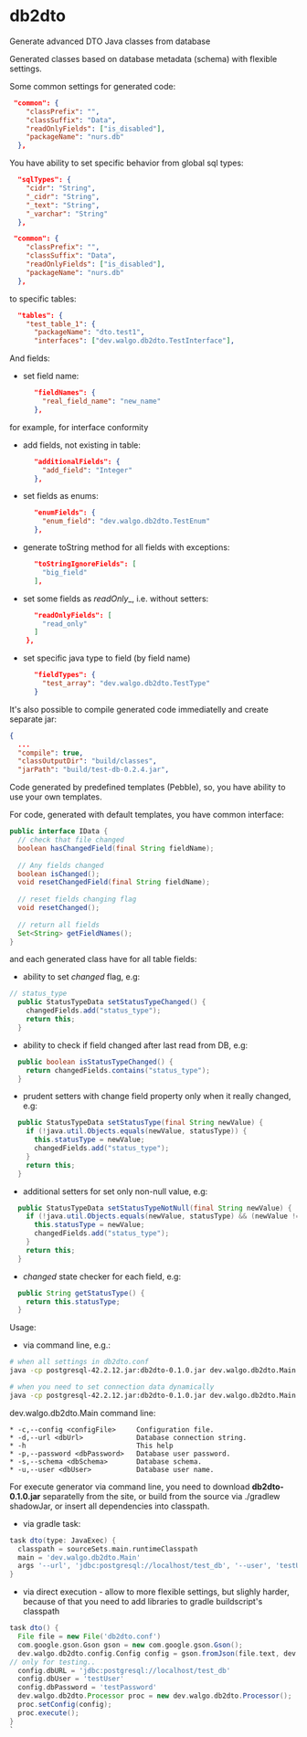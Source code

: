 # db2dto

Generate advanced DTO Java classes from database

Generated classes based on database metadata (schema) with flexible settings.

Some common settings for generated code:

```json
 "common": {
    "classPrefix": "",
    "classSuffix": "Data",
    "readOnlyFields": ["is_disabled"],
    "packageName": "nurs.db"
  },
```


You have ability to set specific behavior from global sql types:

```json
  "sqlTypes": {
    "cidr": "String",
    "_cidr": "String",
    "_text": "String",
    "_varchar": "String"
  },
```


```json
 "common": {
    "classPrefix": "",
    "classSuffix": "Data",
    "readOnlyFields": ["is_disabled"],
    "packageName": "nurs.db"
  },
```

to specific tables:

```json
  "tables": {
    "test_table_1": {
      "packageName": "dto.test1",
      "interfaces": ["dev.walgo.db2dto.TestInterface"],
```

And fields:

  * set field name:

```json
      "fieldNames": {
        "real_field_name": "new_name"
      },
```
for example, for interface conformity


  * add fields, not existing in table:

```json
      "additionalFields": {
        "add_field": "Integer"
      },
```


  * set fields as enums:

```json
      "enumFields": {
        "enum_field": "dev.walgo.db2dto.TestEnum"
      },
```

  * generate toString method for all fields with exceptions:

```json
      "toStringIgnoreFields": [
        "big_field"
      ],
```


  * set some fields as _readOnly__, i.e. without setters:

```json
      "readOnlyFields": [
        "read_only"
      ]
    },
```

  * set specific java type to field (by field name)

```json
      "fieldTypes": {
        "test_array": "dev.walgo.db2dto.TestType"
      }
```

It's also possible to compile generated code immediatelly and create separate jar:

```json
{
  ...
  "compile": true,
  "classOutputDir": "build/classes",
  "jarPath": "build/test-db-0.2.4.jar",
```

Code generated by predefined templates (Pebble), so, you have ability to use your own templates.

For code, generated with default templates, you have common interface:

```java
public interface IData {
  // check that file changed
  boolean hasChangedField(final String fieldName);
  
  // Any fields changed
  boolean isChanged();
  void resetChangedField(final String fieldName);
  
  // reset fields changing flag
  void resetChanged();
  
  // return all fields 
  Set<String> getFieldNames();
}
```

and each generated class have for all table fields:

  * ability to set _changed_ flag, e.g:

```java
// status_type
  public StatusTypeData setStatusTypeChanged() {
    changedFields.add("status_type");
    return this;
  }
```

  * ability to check if field changed after last read from DB, e.g:
  
```java
  public boolean isStatusTypeChanged() {
    return changedFields.contains("status_type");
  }
```

  * prudent setters with change field property only when it really changed, e.g:
  

```java
  public StatusTypeData setStatusType(final String newValue) {
    if (!java.util.Objects.equals(newValue, statusType)) {
      this.statusType = newValue;
      changedFields.add("status_type");
    }
    return this;
  }
```

  * additional setters for set only non-null value, e.g:
  
```java
  public StatusTypeData setStatusTypeNotNull(final String newValue) {
    if (!java.util.Objects.equals(newValue, statusType) && (newValue != null)) {
      this.statusType = newValue;
      changedFields.add("status_type");
    }
    return this;
  }
```

  * _changed_ state checker for each field, e.g:
  

```java
  public String getStatusType() {
    return this.statusType;
  }
```

Usage:

  * via command line, e.g.:
```sh
# when all settings in db2dto.conf
java -cp postgresql-42.2.12.jar:db2dto-0.1.0.jar dev.walgo.db2dto.Main
```

```sh
# when you need to set connection data dynamically
java -cp postgresql-42.2.12.jar:db2dto-0.1.0.jar dev.walgo.db2dto.Main --url jdbc:postgresql://localhost/test_db --user testUser --password testPassword
```

dev.walgo.db2dto.Main command line:

    * -c,--config <configFile>     Configuration file.
    * -d,--url <dbUrl>             Database connection string.
    * -h                           This help
    * -p,--password <dbPassword>   Database user password.
    * -s,--schema <dbSchema>       Database schema.
    * -u,--user <dbUser>           Database user name.

For execute generator via command line, you need to download **db2dto-0.1.0.jar** separatelly from the site, or build from the source via ./gradlew shadowJar, or insert all dependencies into classpath.


  * via gradle task:

```groovy
task dto(type: JavaExec) {
  classpath = sourceSets.main.runtimeClasspath
  main = 'dev.walgo.db2dto.Main'
  args '--url', 'jdbc:postgresql://localhost/test_db', '--user', 'testUser', '--password', 'testPassword'
}
```

  * via direct execution - allow to more flexible settings, but slighly harder, because of that you need to add libraries to gradle buildscript's classpath
  
```groovy
task dto() {
  File file = new File('db2dto.conf')
  com.google.gson.Gson gson = new com.google.gson.Gson();
  dev.walgo.db2dto.config.Config config = gson.fromJson(file.text, dev.walgo.db2dto.config.Config.class);
// only for testing..
  config.dbURL = 'jdbc:postgresql://localhost/test_db'
  config.dbUser = 'testUser'
  config.dbPassword = 'testPassword'
  dev.walgo.db2dto.Processor proc = new dev.walgo.db2dto.Processor();
  proc.setConfig(config);
  proc.execute();
} 
`


